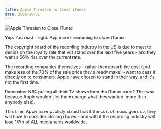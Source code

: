 ```yaml
---
title: Apple Threaten to Close iTunes
date: 2008-10-01
---
```


![Apple Threaten to Close iTunes](https://source.unsplash.com/hopX_jpVtRM/1600x900)

Yep. You read it right. Apple are threatening to close iTunes.

The copyright board of the recording industry in the US is due to meet to decide on the royalty rate that will stand over the next five years - and they want a 66% rise over the current rate.

The recording companies themselves - rather than absorb the cost (and make less of the 70% of the sale price they already make) - want to pass it directly on to consumers. Apple have chosen to stand in their way, and it's not the first time.

Remember NBC pulling all their TV shows from the iTunes store? That was because Apple wouldn't let them charge what they wanted (more than anybody else).

This time, Apple have publicly stated that if the cost of music goes up, they will have to consider closing iTunes - and with it the recording industry will lose 1/7th of ALL media sales worldwide.